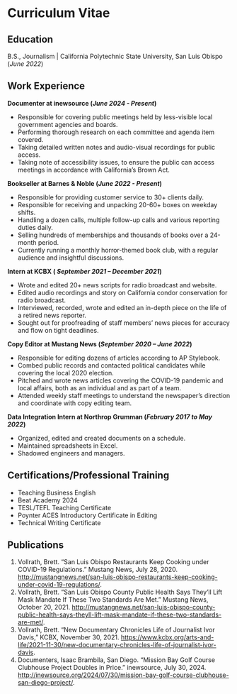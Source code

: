 # Curriculum Vitae

## Education			        		
B.S., Journalism | California Polytechnic State University, San Luis Obispo (_June 2022_)

## Work Experience
**Documenter at inewsource (_June 2024 - Present_)**
- Responsible for covering public meetings held by less-visible local government agencies and boards.
-	Performing thorough research on each committee and agenda item covered.
-	Taking detailed written notes and audio-visual recordings for public access.
-	Taking note of accessibility issues, to ensure the public can access meetings in accordance with California’s Brown Act.

**Bookseller at Barnes & Noble (_June 2022 - Present_)**
- Responsible for providing customer service to 30+ clients daily.
- Responsible for receiving and unpacking 20-60+ boxes on weekday shifts.
- Handling a dozen calls, multiple follow-up calls and various reporting duties daily.
-	Selling hundreds of memberships and thousands of books over a 24-month period.
-	Currently running a monthly horror-themed book club, with a regular audience and insightful discussions.

**Intern at KCBX ( _September 2021 – December 2021_)**
- Wrote and edited 20+ news scripts for radio broadcast and website.
-	Edited audio recordings and story on California condor conservation for radio broadcast.
-	Interviewed, recorded, wrote and edited an in-depth piece on the life of a retired news reporter.
-	Sought out for proofreading of staff members’ news pieces for accuracy and flow on tight deadlines.

**Copy Editor at Mustang News (_September 2020 – June 2022_)**
-	Responsible for editing dozens of articles according to AP Stylebook.
- Combed public records and contacted political candidates while covering the local 2020 election.
-	Pitched and wrote news articles covering the COVID-19 pandemic and local affairs, both as an individual and as part of a team.
-	Attended weekly staff meetings to understand the newspaper’s direction and coordinate with copy editing team.

**Data Integration Intern at Northrop Grumman (_February 2017 to May 2022_)**
- Organized, edited and created documents on a schedule.
-	Maintained spreadsheets in Excel.
-	Shadowed engineers and managers.

## Certifications/Professional Training
- Teaching Business English
- Beat Academy 2024
- TESL/TEFL Teaching Certificate 
- Poynter ACES Introductory Certificate in Editing
- Technical Writing Certificate

## Publications
1. Vollrath, Brett. “San Luis Obispo Restaurants Keep Cooking under COVID-19 Regulations.” Mustang News, July 28, 2020. http://mustangnews.net/san-luis-obispo-restaurants-keep-cooking-under-covid-19-regulations/.
2. Vollrath, Brett. “San Luis Obispo County Public Health Says They’ll Lift Mask Mandate If These Two Standards Are Met.” Mustang News, October 20, 2021. http://mustangnews.net/san-luis-obispo-county-public-health-says-theyll-lift-mask-mandate-if-these-two-standards-are-met/.
3. Vollrath, Brett. “New Documentary Chronicles Life of Journalist Ivor Davis,” KCBX, November 30, 2021. https://www.kcbx.org/arts-and-life/2021-11-30/new-documentary-chronicles-life-of-journalist-ivor-davis.
4. Documenters, Isaac Brambila, San Diego. “Mission Bay Golf Course Clubhouse Project Doubles in Price.” inewsource, July 30, 2024. http://inewsource.org/2024/07/30/mission-bay-golf-course-clubhouse-san-diego-project/. 
